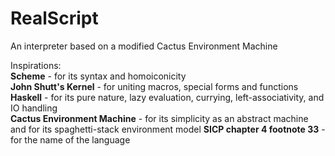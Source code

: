 # RealScript

An interpreter based on a modified Cactus Environment Machine

Inspirations:    
**Scheme** - for its syntax and homoiconicity    
**John Shutt's Kernel** - for uniting macros, special forms and functions    
**Haskell** - for its pure nature, lazy evaluation, currying, left-associativity, and IO handling    
**Cactus Environment Machine** - for its simplicity as an abstract machine and
for its spaghetti-stack environment model
**SICP chapter 4 footnote 33** - for the name of the language
